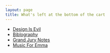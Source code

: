 ```yaml
---
layout: page
title: What's left at the bottom of the cart
---
```






* [Design Is Evil](evildesign/designisevil.md)
* [Biblography](http://grannycart.net/bibliography/)
* [Grand Jury Notes](http://github.com/grannycart/grand-jury)
* [Music For Emma](http://github.com/grannycart/musicforemma/)



